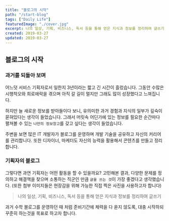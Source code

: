 ```yaml
---
title: "블로그의 시작"
path: "/start-blog"
tags: ["Daily Life"]
featuredImage: "./cover.jpg"
excerpt: 나의 일상, 기획, 비즈니스, 독서 등을 통해 얻은 지식과 정보를 정리하여 글쓰기
created: 2019-03-27
updated: 2019-03-27
---
```

## 블로그의 시작

### 과거를 되돌아 보며

어느덧 서비스 기획자로서 일한지 3년이라는 짧고 긴 시간이 흘렀습니다. 그동안 수많은 시행착오와 희로애락을 겪으며 아직 갈 길이 멀지만 그래도 많이 성장했다고 느껴집니다.

하지만 늘 새로운 정보를 받아들이다 보니, 유의미한 과거 경험과 지식의 일부가 깊숙이 묻혀있다는 생각이 들었습니다. 그래서 머릿속 어딘가에 있는 정보를 필요한 순간마다 펼쳐볼 수 있는 `나만의 정보창고`를 갖고 싶다는 생각이 들었습니다.

주변을 보면 많은 IT 개발자가 블로그를 운영하며 개발 기술을 공유하고 자신의 커리어를 관리합니다. 또한 디자이너, 마케터도 자신의 능력을 활용해서 콘텐츠를 만들고 정리합니다.

### 기획자의 블로그

그렇다면 과연 기획자는 어떤 활동을 할 수 있을까요? 고민해본 결과, 다양한 문제를 정의하고 해결책을 찾으며 소통하는 직군인 만큼 `글을 쓰는 것`이 가장 좋겠다고 생각했습니다. (또한 첨부 이미지들은 현장감을 위해 가능한 직접 찍은 사진을 사용하고자 합니다)

> 나의 일상, 기획, 비즈니스, 독서 등을 통해 얻은 지식과 정보를 정리하여 글쓰기

과거 수학 블로그를 운영하던 때 처럼 준비기간에 체력을 다 쏟지 않도록, 대충 시작하되 꾸준히 하는것을 목표로 하고자 합니다.